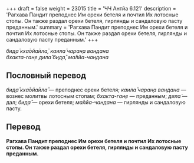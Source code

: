 +++
draft = false
weight = 23015
title = 'ЧЧ Антйа 6.121'
description = 'Рагхава Пандит преподнес Им орехи бетеля и почтил Их лотосные стопы. Он также раздал орехи бетеля, гирлянды и сандаловую пасту преданным.'
summary = 'Рагхава Пандит преподнес Им орехи бетеля и почтил Их лотосные стопы. Он также раздал орехи бетеля, гирлянды и сандаловую пасту преданным.'
+++

_бид̣а̄ кха̄ойа̄ила̄,_ _каила̄ чаран̣а вандана  
бхакта-ган̣е дила̄ бид̣а̄,_ _ма̄лйа-чандана_

## Пословный перевод

_бид̣а̄_ _кха̄ойа̄ила̄_ — преподнес орехи бетеля; _каила̄_ _чаран̣а_ _вандана_ — вознес молитвы лотосным стопам; _бхакта_\-_ган̣е_ — преданным; _дила̄_ — дал; _бид̣а̄_ — орехи бетеля; _ма̄лйа_\-_чандана_ — гирлянды и сандаловую пасту.

## Перевод

**Рагхава Пандит преподнес Им орехи бетеля и почтил Их лотосные стопы. Он также раздал орехи бетеля, гирлянды и сандаловую пасту преданным.**
